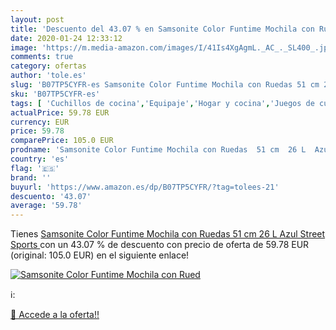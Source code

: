 ```yaml
---
layout: post
title: 'Descuento del 43.07 % en Samsonite Color Funtime Mochila con Rued'
date: 2020-01-24 12:33:12
image: 'https://m.media-amazon.com/images/I/41Is4XgAgmL._AC_._SL400_.jpg'
comments: true
category: ofertas
author: 'tole.es'
slug: 'B07TP5CYFR-es Samsonite Color Funtime Mochila con Ruedas 51 cm 26 L Azul...'
sku: 'B07TP5CYFR-es'
tags: [ 'Cuchillos de cocina','Equipaje','Hogar y cocina','Juegos de cuchillos de cocina','Mochilas','Mochilas tipo casual','Utensilios de cocina','mochila', ]
actualPrice: 59.78 EUR
currency: EUR
price: 59.78
comparePrice: 105.0 EUR
prodname: 'Samsonite Color Funtime Mochila con Ruedas  51 cm  26 L  Azul  Street Sports '
country: 'es'
flag: '🇪🇸'
brand: ''
buyurl: 'https://www.amazon.es/dp/B07TP5CYFR/?tag=tolees-21'
descuento: '43.07'
average: '59.78'
---
```


Tienes [Samsonite Color Funtime Mochila con Ruedas  51 cm  26 L  Azul  Street Sports ](https://www.amazon.es/dp/B07TP5CYFR/?tag=tolees-21) con un 43.07 % de descuento con precio de oferta de 59.78 EUR (original: 105.0 EUR) en el siguiente enlace!

[![Samsonite Color Funtime Mochila con Rued](https://m.media-amazon.com/images/I/41Is4XgAgmL._AC_._SL400_.jpg)](https://www.amazon.es/dp/B07TP5CYFR/?tag=tolees-21)

ℹ️:


[🛒 Accede a la oferta!!](https://www.amazon.es/dp/B07TP5CYFR/?tag=tolees-21)
